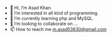 - 👋 Hi, I’m Asad Khan.
- 👀 I’m interested in all kind of programming.
- 🌱 I’m currently learning php and MySQL.
- 💞️ I’m looking to collaborate on ...
- 📫 How to reach me m.asad53630@gmail.com

<!---
abc20001996/abc20001996 is a ✨ special ✨ repository because its `README.md` (this file) appears on your GitHub profile.
You can click the Preview link to take a look at your changes.
--->
